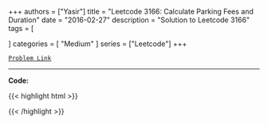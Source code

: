 
+++
authors = ["Yasir"]
title = "Leetcode 3166: Calculate Parking Fees and Duration"
date = "2016-02-27"
description = "Solution to Leetcode 3166"
tags = [
    
]
categories = [
    "Medium"
]
series = ["Leetcode"]
+++



[`Problem Link`](https://leetcode.com/problems/calculate-parking-fees-and-duration/description/)

---

**Code:**

{{< highlight html >}}

{{< /highlight >}}

